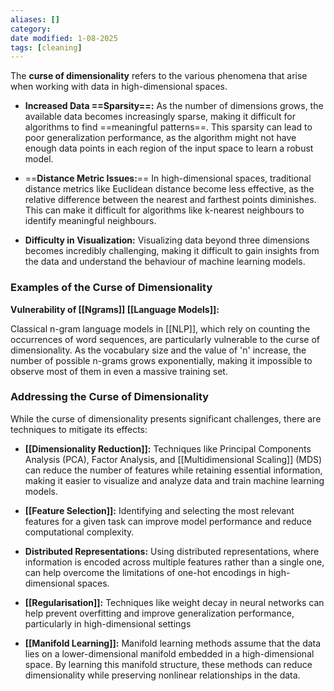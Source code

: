 ```yaml
---
aliases: []
category:
date modified: 1-08-2025
tags: [cleaning]
---
```

The **curse of dimensionality** refers to the various phenomena that arise when working with data in high-dimensional spaces.

- **Increased Data ==Sparsity==:** As the number of dimensions grows, the available data becomes increasingly sparse, making it difficult for algorithms to find ==meaningful patterns==. This sparsity can lead to poor generalization performance, as the algorithm might not have enough data points in each region of the input space to learn a robust model.

- ==**Distance Metric Issues:**== In high-dimensional spaces, traditional distance metrics like Euclidean distance become less effective, as the relative difference between the nearest and farthest points diminishes. This can make it difficult for algorithms like k-nearest neighbours to identify meaningful neighbours.

- **Difficulty in Visualization:** Visualizing data beyond three dimensions becomes incredibly challenging, making it difficult to gain insights from the data and understand the behaviour of machine learning models.

### Examples of the Curse of Dimensionality

**Vulnerability of [[Ngrams]] [[Language Models]]:** 

Classical n-gram language models in [[NLP]], which rely on counting the occurrences of word sequences, are particularly vulnerable to the curse of dimensionality. As the vocabulary size and the value of 'n' increase, the number of possible n-grams grows exponentially, making it impossible to observe most of them in even a massive training set.
### Addressing the Curse of Dimensionality

While the curse of dimensionality presents significant challenges, there are techniques to mitigate its effects:

- **[[Dimensionality Reduction]]:** Techniques like Principal Components Analysis (PCA), Factor Analysis, and [[Multidimensional Scaling]] (MDS) can reduce the number of features while retaining essential information, making it easier to visualize and analyze data and train machine learning models.

- **[[Feature Selection]]:** Identifying and selecting the most relevant features for a given task can improve model performance and reduce computational complexity.

- **Distributed Representations:** Using distributed representations, where information is encoded across multiple features rather than a single one, can help overcome the limitations of one-hot encodings in high-dimensional spaces.

- **[[Regularisation]]:** Techniques like weight decay in neural networks can help prevent overfitting and improve generalization performance, particularly in high-dimensional settings

- **[[Manifold Learning]]:** Manifold learning methods assume that the data lies on a lower-dimensional manifold embedded in a high-dimensional space. By learning this manifold structure, these methods can reduce dimensionality while preserving nonlinear relationships in the data.


